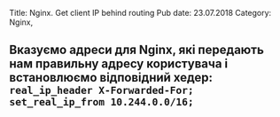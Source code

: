Title: Nginx. Get client IP behind routing
Pub date: 23.07.2018
Category: Nginx, 

**Вказуємо адреси для Nginx, які передають нам правильну адресу користувача і встановлюємо відповідний хедер:**
`real_ip_header X-Forwarded-For;
set_real_ip_from 10.244.0.0/16;`
-----